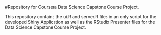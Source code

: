 #Repository for Coursera Data Science Capstone Course Project.

This repository contains the ui.R and server.R files in an only script for the developed Shiny Application as well as the RStudio Presenter files for the Data Science Capstone Course Project.
